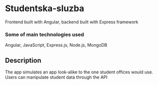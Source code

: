 # Studentska-sluzba
Frontend built with Angular, backend built with Express framework

### Some of main technologies used
Angular, JavaScript, Express.js, Node.js, MongoDB

## Description
The app simulates an app look-alike to the one student offices would use. Users can manipulate student data through the API
